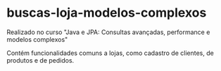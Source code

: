 # buscas-loja-modelos-complexos
Realizado no curso "Java e JPA: Consultas avançadas, performance e modelos complexos"

Contém funcionalidades comuns a lojas, como cadastro de clientes, de produtos e de pedidos.
